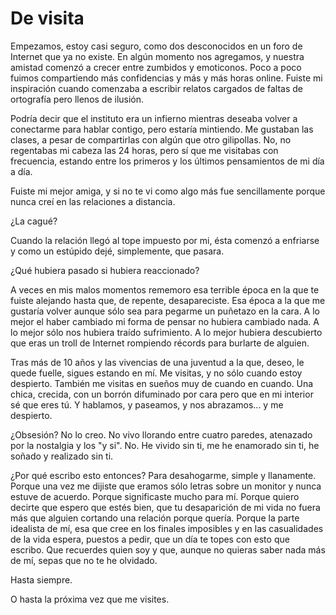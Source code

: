 # De visita

Empezamos, estoy casi seguro, como dos desconocidos en un foro de Internet que ya no existe. En algún momento nos agregamos, y nuestra amistad comenzó a crecer entre zumbidos y emoticonos. Poco a poco fuimos compartiendo más confidencias y más y más horas online. Fuiste mi inspiración cuando comenzaba a escribir relatos cargados de faltas de ortografía pero llenos de ilusión.

Podría decir que el instituto era un infierno mientras deseaba volver a conectarme para hablar contigo, pero estaría mintiendo. Me gustaban las clases, a pesar de compartirlas con algún que otro gilipollas. No, no regentabas mi cabeza las 24 horas, pero sí que me visitabas con frecuencia, estando entre los primeros y los últimos pensamientos de mi día a día.

Fuiste mi mejor amiga, y si no te vi como algo más fue sencillamente porque nunca creí en las relaciones a distancia.

¿La cagué?

Cuando la relación llegó al tope impuesto por mi, ésta comenzó a enfriarse y como un estúpido dejé, simplemente, que pasara. 

¿Qué hubiera pasado si hubiera reaccionado?

A veces en mis malos momentos rememoro esa terrible época en la que te fuiste alejando hasta que, de repente, desapareciste. Esa época a la que me gustaría volver aunque sólo sea para pegarme un puñetazo en la cara. A lo mejor el haber cambiado mi forma de pensar no hubiera cambiado nada. A lo mejor sólo nos hubiera traído sufrimiento. A lo mejor hubiera descubierto que eras un troll de Internet rompiendo récords para burlarte de alguien.

Tras más de 10 años y las vivencias de una juventud a la que, deseo, le quede fuelle, sigues estando en mí. Me visitas, y no sólo cuando estoy despierto. También me visitas en sueños muy de cuando en cuando. Una chica, crecida, con un borrón difuminado por cara pero que en mi interior sé que eres tú. Y hablamos, y paseamos, y nos abrazamos... y me despierto.

¿Obsesión? No lo creo. No vivo llorando entre cuatro paredes, atenazado por la nostalgia y los "y si". No. He vivido sin ti, me he enamorado sin ti, he soñado y realizado sin ti.

¿Por qué escribo esto entonces? Para desahogarme, simple y llanamente. Porque una vez me dijiste que eramos sólo letras sobre un monitor y nunca estuve de acuerdo. Porque significaste mucho para mí. Porque quiero decirte que espero que estés bien, que tu desaparición de mi vida no fuera más que alguien cortando una relación porque quería. Porque la parte idealista de mí, esa que cree en los finales imposibles y en las casualidades de la vida espera, puestos a pedir, que un día te topes con esto que escribo. Que recuerdes quien soy y que, aunque no quieras saber nada más de mí, sepas que no te he olvidado. 

Hasta siempre.

O hasta la próxima vez que me visites.
